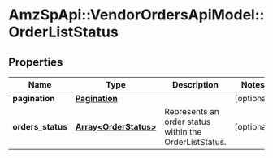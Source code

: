 # AmzSpApi::VendorOrdersApiModel::OrderListStatus

## Properties
Name | Type | Description | Notes
------------ | ------------- | ------------- | -------------
**pagination** | [**Pagination**](Pagination.md) |  | [optional] 
**orders_status** | [**Array&lt;OrderStatus&gt;**](OrderStatus.md) | Represents an order status within the OrderListStatus. | [optional] 

